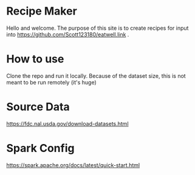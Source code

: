 # Recipe Maker
Hello and welcome. The purpose of this site is to create recipes for input into https://github.com/Scott123180/eatwell.link .

# How to use
Clone the repo and run it locally. Because of the dataset size, this is not meant to be run remotely (it's huge)

# Source Data
https://fdc.nal.usda.gov/download-datasets.html

# Spark Config
https://spark.apache.org/docs/latest/quick-start.html
